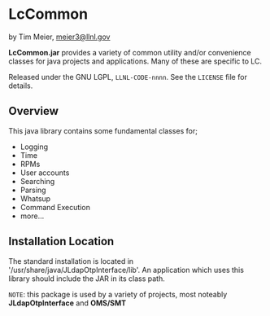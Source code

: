 LcCommon
=========================
by Tim Meier, [meier3@llnl.gov](mailto:meier3@llnl.gov)

**LcCommon.jar** provides a variety of common utility and/or convenience classes
for java projects and applications.  Many of these are specific to LC.

Released under the GNU LGPL, `LLNL-CODE-nnnn`.  See the `LICENSE`
file for details.

Overview
-------------------------
This java library contains some fundamental classes for;

* Logging
* Time
* RPMs
* User accounts
* Searching
* Parsing
* Whatsup
* Command Execution
* more...

Installation Location
-------------------------
The standard installation is located in '/usr/share/java/JLdapOtpInterface/lib'.  An application which
uses this library should include the JAR in its class path.

`NOTE`: this package is used by a variety of projects, most noteably **JLdapOtpInterface** and **OMS/SMT**


